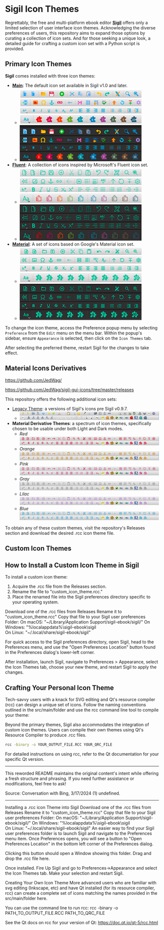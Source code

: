# Sigil Icon Themes

Regrettably, the free and multi-platform ebook editor **[Sigil](https://github.com/Sigil-Ebook/Sigil)** offers only a limited selection of user interface icon themes. Acknowledging the diverse preferences of users, this repository aims to expand those options by curating a collection of icon sets. And for those seeking a unique look, a detailed guide for crafting a custom icon set with a Python script is provided.

## Primary Icon Themes

**Sigil** comes installed with three icon themes:

- **[Main](https://github.com/Sigil-Ebook/Sigil/tree/master/src/Resource_Files/main)**: The default icon set available in Sigil v1.0 and later.
     - ![Main Icon Theme Light](./img/Main.png)
     - ![Main Icon Theme Dark](./img/Main_dark.png)
- **[Fluent](https://github.com/microsoft/fluentui-system-icons)**: A collection of icons inspired by Microsoft's Fluent icon set.
     - ![Fluent Icon Theme Light](./img/Fluent.png)
     - ![Fluent Icon Theme Dark](./img/Fluent_dark.png)
- **[Material](https://github.com/google/material-design-icons)**: A set of icons based on Google's Material icon set.
     - ![Material Icon Theme Light](./img/Material.png)
     - ![Material Icon Theme Dark](./img/Material_dark.png)

To change the icon theme, access the Preference popup menu by selecting `Preference` from the `Edit` menu on the menu bar. Within the popup's sidebar, ensure `Appearance` is selected, then click on the `Icon Themes` tab.

After selecting the preferred theme, restart Sigil for the changes to take effect.

## Material Icons Derivatives

 https://github.com/JedWag/

https://github.com/JedWag/sigil-gui-icons/tree/master/releases

This repository offers the following additional icon sets:

- [Legacy Theme](./releases/): a versions of Sigil's icons pre Sigil v0.9.7.
     - ![Legacy Icon Theme](./img/legacy.png)
- **Material Derivative Themes**: a spectrum of icon themes, specifically chosen to be usable under both Light and Dark modes.
     - *Red* ![Material Red Icon Theme](./img/material-red.png)
     - *Orange* ![Material Orange Icon Theme](./img/material-orange.png)
     - *Pink* ![Material Pink Icon Theme](./img/material-pink.png)
     - *Gray* ![Material Gray Icon Theme](./img/material-gray.png)
     - *Lilac* ![Material Lilac Icon Theme](./img/material-lilac.png)
     - *Blue* ![Material Blue Icon Theme](./img/material-blue.png)

To obtain any of these custom themes, visit the repository's Releases section and download the desired .rcc icon theme file.

## Custom Icon Themes

## How to Install a Custom Icon Theme in Sigil

To install a custom icon theme:

1. Acquire the .rcc file from the Releases section.
2. Rename the file to "custom_icon_theme.rcc."
3. Place the renamed file into the Sigil preferences directory specific to your operating system.

Download one of the .rcc files from Releases
Rename it to "custom_icon_theme.rcc"
Copy that file to your Sigil user preferences Folder:
On macOS: "~/Library/Application Support/sigil-ebook/sigil/"
On Windows: "%localappdata%\sigil-ebook\sigil\
On Linux: "~/.local/share/sigil-ebook/sigil"

For quick access to the Sigil preferences directory, open Sigil, head to the Preferences menu, and use the "Open Preferences Location" button found in the Preferences dialog's lower-left corner.

After installation, launch Sigil, navigate to Preferences > Appearance, select the Icon Themes tab, choose your new theme, and restart Sigil to apply the changes.

## Crafting Your Personal Icon Theme

Tech-savvy users with a knack for SVG editing and Qt's resource compiler (rcc) can design a unique set of icons. Follow the naming conventions outlined in the src/main/folder and use the rcc command line tool to compile your theme:

Beyond the primary themes, Sigil also accommodates the integration of custom icon themes. Users can compile their own themes using Qt's Resource Compiler to produce .rcc files.

```bash
rcc -binary -o YOUR_OUTPUT_FILE.RCC YOUR_QRC_FILE
```

For detailed instructions on using rcc, refer to the Qt documentation for your specific Qt version.

---

This reworded README maintains the original content's intent while offering a fresh structure and phrasing. If you need further assistance or modifications, feel free to ask!

Source: Conversation with Bing, 3/17/2024
(1) undefined.

---
Installing a .rcc icon Theme into Sigil
Download one of the .rcc files from Releases
Rename it to "custom_icon_theme.rcc"
Copy that file to your Sigil user preferences Folder:
On macOS: "~/Library/Application Support/sigil-ebook/sigil/"
On Windows: "%localappdata%\sigil-ebook\sigil\
On Linux: "~/.local/share/sigil-ebook/sigil"
An easier way to find your Sigil user preferences folder is to launch Sigil and navigate to the Preferences menu item. Once Preferences opens, you will see a button to "Open Preferences Location" in the bottom left corner of the Preferences dialog.

Clicking this button should open a Window showing this folder. Drag and drop the .rcc file here.

Once installed. Fire Up Sigil and go to Preferences->Appearance and select the Icon Themes tab. Make your selection and restart Sigil.

Creating Your Own Icon Theme
More advanced users who are familiar with svg editing (Inkscape, etc) and have Qt installed (for its resource compiler, rcc) can create a complete set of icons matching the names provided in the src/main/folder here.

You can use the command line to run rcc: rcc -binary -o PATH_TO_OUTPUT_FILE.RCC PATH_TO_QRC_FILE

See the Qt docs on rcc for your version of Qt: https://doc.qt.io/qt-5/rcc.html